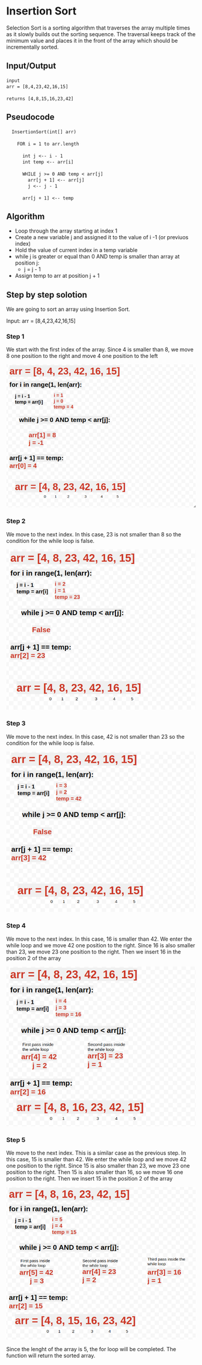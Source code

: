 # Insertion Sort

Selection Sort is a sorting algorithm that traverses the array multiple times as it slowly builds out the sorting sequence. The traversal keeps track of the minimum value and places it in the front of the array which should be incrementally sorted.


## Input/Output

```
input 
arr = [8,4,23,42,16,15]

returns [4,8,15,16,23,42]
```

## Pseudocode
```
  InsertionSort(int[] arr)
  
    FOR i = 1 to arr.length
    
      int j <-- i - 1
      int temp <-- arr[i]
      
      WHILE j >= 0 AND temp < arr[j]
        arr[j + 1] <-- arr[j]
        j <-- j - 1
        
      arr[j + 1] <-- temp
```

## Algorithm

- Loop through the array starting at index 1
- Create a new variable j and assigned it to the value of i -1 (or previuos index)
- Hold the value of current index in a temp variable
- while j is greater or equal than 0 AND temp is smaller than array at position j:
    - j = j - 1
- Assign temp to arr at position j + 1

## **Step by step solotion**

We are going to sort an array using Insertion Sort.

Input: arr = [8,4,23,42,16,15]

### **Step 1**

We start with the first index of the array. Since 4 is smaller than 8, we move 8 one position to the right and move 4 one position to the left

![](./img/insertion1.png)

### **Step 2**

We move to the next index. In this case, 23 is not smaller than 8 so the condition for the while loop is false. 

![](./img/insertion2.png)

### **Step 3**

We move to the next index. In this case, 42 is not smaller than 23 so the condition for the while loop is false. 

![](./img/insertion3.png)

### **Step 4**

We move to the next index. In this case, 16 is smaller than 42. We enter the while loop and we move 42 one position to the right. Since 16 is also smaller than 23, we move 23 one position to the right. Then we insert 16 in the position 2 of the array

![](./img/insertion4.png)

### **Step 5**

We move to the next index. This is a similar case as the previous step. In this case, 15 is smaller than 42. We enter the while loop and we move 42 one position to the right. Since 15 is also smaller than 23, we move 23 one position to the right. Then 15 is also smaller than 16, so we move 16 one position to the right. Then we insert 15 in the position 2 of the array

![](./img/insertion5.png)


Since the lenght of the array is 5, the for loop will be completed. The function will return the sorted array. 